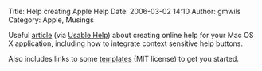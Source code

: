 Title: Help creating Apple Help
Date: 2006-03-02 14:10
Author: gmwils
Category: Apple, Musings

Useful [article][] (via [Usable Help][]) about creating online help for
your Mac OS X application, including how to integrate context sensitive
help buttons.

</p>

Also includes links to some [templates][] (MIT license) to get you
started.

</p>

  [article]: http://www.andymatuschak.org/articles/2005/12/18/help-with-apple-help
  [Usable Help]: http://www.g2meyer.com/usablehelp/singles/332.html
  [templates]: http://www.andymatuschak.org/pages/helptoolkit
